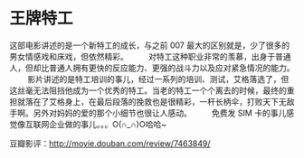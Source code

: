 # 王牌特工

这部电影讲述的是一个新特工的成长，与之前 007 最大的区别就是，少了很多的男女情感戏和床戏，但依然精彩。 
　　 
对特工这种职业非常的羡慕，出身于普通人，但却比普通人拥有更快的反应能力、更强的战斗力以及应对紧急情况的能力。 
　　 
影片讲述的是特工培训的事儿，经过一系列的培训、测试，艾格落选了，但这丝毫无法阻挡他成为一个优秀的特工。当老的特工一个个离去的时候，最终的重担就落在了艾格身上，在最后段落的挽救也是很精彩，一杆长柄伞，打败天下无敌手啊。另外对妈妈的爱的那个小细节也很让人感动。 
　　 
免费发 SIM 卡的事儿感觉像互联网企业做的事儿。。。O(∩_∩)O哈哈~ 

豆瓣影评：<http://movie.douban.com/review/7463849/>
